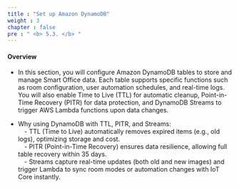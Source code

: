 ```yaml
---
title : "Set up Amazon DynamoDB"
weight : 3
chapter : false
pre : " <b> 5.3. </b> "
---
```


#### Overview

- In this section, you will configure Amazon DynamoDB tables to store and manage Smart Office data. Each table supports specific functions such as room configuration, user automation schedules, and real-time logs. You will also enable Time to Live (TTL) for automatic cleanup, Point-in-Time Recovery (PITR) for data protection, and DynamoDB Streams to trigger AWS Lambda functions upon data changes.
  
- Why using DynamoDB with TTL, PITR, and Streams:
<br> &emsp;- TTL (Time to Live) automatically removes expired items (e.g., old logs), optimizing storage and cost.
<br> &emsp;- PITR (Point-in-Time Recovery) ensures data resilience, allowing full table recovery within 35 days.
<br> &emsp;- Streams capture real-time updates (both old and new images) and trigger Lambda to sync room modes or automation changes with IoT Core instantly.





